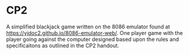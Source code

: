 # CP2
A simplified blackjack game written on the 8086 emulator found at https://yjdoc2.github.io/8086-emulator-web/. One player game with the player going against the computer designed based upon the rules and specificaitons as outlined in the CP2 handout. 
